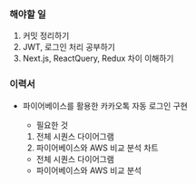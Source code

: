### 해야할 일

1. 커밋 정리하기
2. JWT, 로그인 처리 공부하기
3. Next.js, ReactQuery, Redux 차이 이해하기

### 이력서

- 파이어베이스를 활용한 카카오톡 자동 로그인 구현

  - 필요한 것

  1. 전체 시퀀스 다이어그램
  2. 파이어베이스와 AWS 비교 분석 차트

  - 전체 시퀀스 다이어그램
  - 파이어베이스와 AWS 비교 분석
